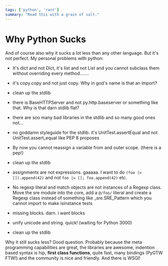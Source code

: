 ```yaml
---
tags: ['python', 'rant']
summary: "Read this with a grain of salt."
---
```


# Why Python Sucks

And of course also why it sucks a lot less than any other language. But
it's not perfect. My personal problems with python:

- It's dict and not Dict, it's list and not List and you cannot
subclass them without overriding every method.......

- it's copy.copy and not just copy. Why in god's name is that an
import?

- clean up the stdlib

- there is BaseHTTPServer and not py.http.baseserver or something like
that. Why is that darn stdlib flat?

- there are soo many bad libraries in the stdlib and so many good ones
not...

- no goddamn styleguide for the stdlib. it's UnitTest.assertEqual and
not UnitTest.assert_equal like PEP 8 proposes

- By now you cannot reassign a variable from and outer scope. (there
is a pep!)

- clean up the stdlib

- assignments are not expressions. gaaaaa. I want to do `(foo |=
[]).append(42)` and not `foo |= []; foo.append(42)` etc.

- No regexp literal and match objects are not instances of a Regexp
class. Move the sre module into the core, add a `@/foo/` literal and
create a Regexp class instead of something like _sre.SRE_Pattern which
you cannot import to make isinstance tests

- missing blocks. darn. i want blocks

- unify unicode and string. quick! (waiting for Python 3000)

- clean up the stdlib

Why it still sucks less? Good question. Probably because the meta
programming capabilities are great, the libraries are awesome, indention
based syntax is hip, **first class functions**, quite fast, many
bindings (PyGTW FTW!) and the community is nice and friendly. And there
is WSGI!

